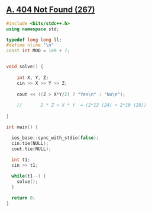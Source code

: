 ## [A. 404 Not Found (267)](https://www.codechef.com/problems/ERROR404)


```cpp
#include <bits/stdc++.h>
using namespace std;

typedef long long ll;
#define nline "\n"
const int MOD = 1e9 + 7;


void solve() {
    
    int X, Y, Z;
    cin >> X >> Y >> Z;
    
    cout << ((Z > X*Y/2) ? "Yes\n" : "No\n");  
    
    //       2 * Z > X * Y  = (2*12 (24) > 2*10 (20))
    
}

int main() {

  ios_base::sync_with_stdio(false);
  cin.tie(NULL);
  cout.tie(NULL);
  
  int t1; 
  cin >> t1;

  while(t1--) {
    solve();
  } 

  return 0;
}
```
